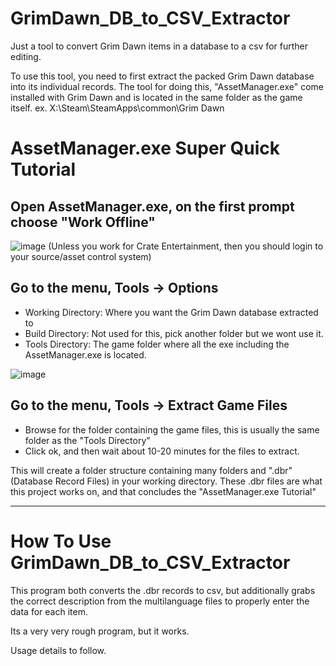 # GrimDawn_DB_to_CSV_Extractor
Just a tool to convert Grim Dawn items in a database to a csv for further editing.


To use this tool, you need to first extract the packed Grim Dawn database into its individual records.
The tool for doing this, "AssetManager.exe" come installed with Grim Dawn and is located in the same folder as the game itself.
ex. X:\Steam\SteamApps\common\Grim Dawn

# AssetManager.exe Super Quick Tutorial

## Open AssetManager.exe, on the first prompt choose "Work Offline"
![image](https://user-images.githubusercontent.com/10130237/163330748-6371a246-f81f-4b3a-a558-3833d4bc08f1.png)
(Unless you work for Crate Entertainment, then you should login to your source/asset control system)


## Go to the menu, Tools -> Options
 - Working Directory: Where you want the Grim Dawn database extracted to
 - Build Directory: Not used for this, pick another folder but we wont use it.
 - Tools Directory: The game folder where all the exe including the AssetManager.exe is located.

![image](https://user-images.githubusercontent.com/10130237/163331934-00a4b4d4-a22c-4aa1-b1e0-d36a5dadcc6a.png)

## Go to the menu, Tools -> Extract Game Files
  - Browse for the folder containing the game files, this is usually the same folder as the "Tools Directory"
  - Click ok, and then wait about 10-20 minutes for the files to extract.

This will create a folder structure containing many folders and ".dbr" (Database Record Files) in your working directory.
These .dbr files are what this project works on, and that concludes the "AssetManager.exe Tutorial"

---

# How To Use GrimDawn_DB_to_CSV_Extractor


This program both converts the .dbr records to csv, but additionally grabs the correct description from the multilanguage files to properly enter the data for each item.

Its a very very rough program, but it works.



Usage details to follow.

